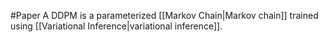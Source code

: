 #Paper 
A DDPM is a parameterized [[Markov Chain|Markov chain]] trained using [[Variational Inference|variational inference]].